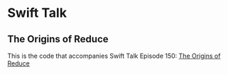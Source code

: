 # Swift Talk
## The Origins of Reduce

This is the code that accompanies Swift Talk Episode 150: [The Origins of Reduce](https://talk.objc.io/episodes/S01E150-the-origins-of-reduce)
